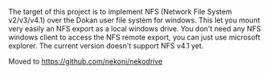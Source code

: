 The target of this project is to implement NFS (Network File System v2/v3/v4.1) over the Dokan user file system for windows. This let you mount very easily an NFS export as a local windows drive. You don't need any NFS windows client to access the NFS remote export, you can just use microsoft explorer. The current version doesn't support NFS v4.1 yet.

Moved to https://github.com/nekoni/nekodrive